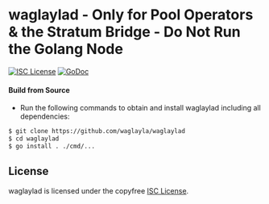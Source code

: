 
waglaylad - Only for Pool Operators & the Stratum Bridge - Do Not Run the Golang Node
====

[![ISC License](http://img.shields.io/badge/license-ISC-blue.svg)](https://choosealicense.com/licenses/isc/)
[![GoDoc](https://img.shields.io/badge/godoc-reference-blue.svg)](http://godoc.org/github.com/waglayla/waglaylad)

#### Build from Source

- Run the following commands to obtain and install waglaylad including all dependencies:

```bash
$ git clone https://github.com/waglayla/waglaylad
$ cd waglaylad
$ go install . ./cmd/...
```

## License

waglaylad is licensed under the copyfree [ISC License](https://choosealicense.com/licenses/isc/).
